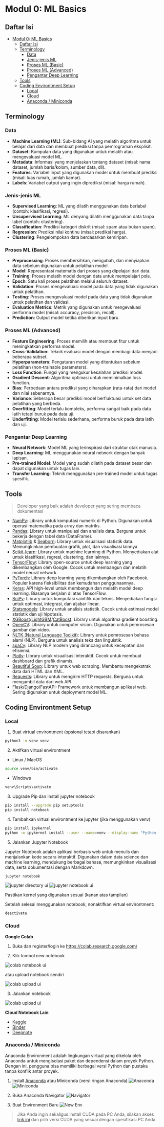 # Modul 0: ML Basics

## Daftar Isi
- [Modul 0: ML Basics](#modul-0-ml-basics)
  - [Daftar Isi](#daftar-isi)
  - [Terminology](#terminology)
    - [Data](#data)
    - [Jenis-jenis ML](#jenis-jenis-ml)
    - [Proses ML (Basic)](#proses-ml-basic)
    - [Proses ML (Advanced)](#proses-ml-advanced)
    - [Pengantar Deep Learning](#pengantar-deep-learning)
  - [Tools](#tools)
  - [Coding Environtment Setup](#coding-environtment-setup)
    - [Local](#local)
    - [Cloud](#cloud)
    - [Anaconda / Miniconda](#anaconda--miniconda)

## Terminology

### Data
- **Machine Learning (ML)**: Sub-bidang AI yang melatih algoritma untuk belajar dari data dan membuat prediksi tanpa pemrograman eksplisit.  
- **Dataset**: Kumpulan data yang digunakan untuk melatih atau mengevaluasi model ML.  
- **Metadata**: Informasi yang menjelaskan tentang dataset (misal: nama dataset, jumlah baris/kolom, sumber data, dll).
- **Features**: Variabel input yang digunakan model untuk membuat prediksi (misal: luas rumah, jumlah kamar).  
- **Labels**: Variabel output yang ingin diprediksi (misal: harga rumah).  
### Jenis-jenis ML
- **Supervised Learning**: ML yang dilatih menggunakan data berlabel (contoh: klasifikasi, regresi).  
- **Unsupervised Learning**: ML denyang dilatih menggunakan data tanpa label (contoh: clustering).  
- **Classification**: Prediksi kategori diskrit (misal: spam atau bukan spam).  
- **Regression**: Prediksi nilai kontinu (misal: prediksi harga).  
- **Clustering**: Pengelompokan data berdasarkan kemiripan.  
### Proses ML (Basic)
- **Preprocessing**: Proses membersihkan, mengubah, dan menyiapkan data sebelum digunakan untuk pelatihan model.
- **Model**: Representasi matematis dari proses yang dipelajari dari data.  
- **Training**: Proses melatih model dengan data untuk mempelajari pola.  
- **Epoch**: Satu kali proses pelatihan melalui seluruh dataset.  
- **Validation**: Proses mengevaluasi model pada data yang tidak digunakan untuk pelatihan.
- **Testing**: Proses mengevaluasi model pada data yang tidak digunakan untuk pelatihan dan validasi.
- **Evaluation Metrics**: Metrik yang digunakan untuk mengevaluasi performa model (misal: accuracy, precision, recall).
- **Prediction**: Output model ketika diberikan input baru.
### Proses ML (Advanced)
- **Feature Engineering**: Proses memilih atau membuat fitur untuk meningkatkan performa model.  
- **Cross-Validation**: Teknik evaluasi model dengan membagi data menjadi beberapa subset.  
- **Hyperparameters**: Pengaturan model yang ditentukan sebelum pelatihan (non-trainable parameters).  
- **Loss Function**: Fungsi yang mengukur kesalahan prediksi model.  
- **Gradient Descent**: Algoritma optimasi untuk meminimalkan loss function.
- **Bias**: Perbedaan antara prediksi yang diharapkan (rata-rata) dari model dan nilai sebenarnya. 
- **Variance**: Seberapa besar prediksi model berfluktuasi untuk set data pelatihan yang berbeda. 
- **Overfitting**: Model terlalu kompleks, performa sangat baik pada data latih tetapi buruk pada data uji.  
- **Underfitting**: Model terlalu sederhana, performa buruk pada data latih dan uji.    
### Pengantar Deep Learning
- **Neural Network**: Model ML yang terinspirasi dari struktur otak manusia.  
- **Deep Learning**: ML menggunakan neural network dengan banyak lapisan.  
- **Pre-trained Model**: Model yang sudah dilatih pada dataset besar dan dapat digunakan untuk tugas lain.
- **Transfer Learning**: Teknik menggunakan pre-trained model untuk tugas spesifik.

## Tools

> Developer yang baik adalah developer yang sering membaca dokumentasi

- [NumPy](https://numpy.org/): Library untuk komputasi numerik di Python. Digunakan untuk operasi matematika pada array dan matriks.
- [Pandas](https://pandas.pydata.org/): Library untuk manipulasi dan analisis data. Berguna untuk bekerja dengan tabel data (DataFrame).
- [Matplotlib](https://matplotlib.org/) & [Seaborn](https://seaborn.pydata.org/): Library untuk visualisasi statistik data. Memungkinkan pembuatan grafik, plot, dan visualisasi lainnya.
- [Scikit-learn](https://scikit-learn.org/): Library untuk machine learning di Python. Menyediakan alat untuk klasifikasi, regresi, clustering, dan lainnya.
- [TensorFlow](https://www.tensorflow.org/): Library open-source untuk deep learning yang dikembangkan oleh Google. Cocok untuk membangun dan melatih model neural network.
- [PyTorch](https://pytorch.org/): Library deep learning yang dikembangkan oleh Facebook. Populer karena fleksibilitas dan kemudahan penggunaannya.
- [Keras](https://keras.io/): API high-level untuk membangun dan melatih model deep learning. Biasanya berjalan di atas TensorFlow.
- [SciPy](https://scipy.org/): Library untuk komputasi saintifik dan teknis. Menyediakan fungsi untuk optimasi, integrasi, dan aljabar linear.
- [Statsmodels](https://www.statsmodels.org/): Library untuk analisis statistik. Cocok untuk estimasi model statistik dan uji hipotesis.
- [XGBoost](https://xgboost.readthedocs.io/)/[LightGBM](https://lightgbm.readthedocs.io/)/[CatBoost](https://catboost.ai/): Library untuk algoritma gradient boosting.
- [OpenCV](https://opencv.org/): Library untuk computer vision. Digunakan untuk pemrosesan gambar dan video.
- [NLTK (Natural Language Toolkit)](https://www.nltk.org/): Library untuk pemrosesan bahasa alami (NLP). Berguna untuk analisis teks dan linguistik.
- [spaCy](https://spacy.io/): Library NLP modern yang dirancang untuk kecepatan dan efisiensi.
- [Plotly](https://plotly.com/): Library untuk visualisasi interaktif. Cocok untuk membuat dashboard dan grafik dinamis.
- [Beautiful Soup](https://www.crummy.com/software/BeautifulSoup/): Library untuk web scraping. Membantu mengekstrak data dari HTML dan XML.
- [Requests](https://docs.python-requests.org/): Library untuk mengirim HTTP requests. Berguna untuk mengambil data dari web API.
- [Flask](https://flask.palletsprojects.com/)/[Django](https://www.djangoproject.com/)/[FastAPI](https://fastapi.tiangolo.com/): Framework untuk membangun aplikasi web. Sering digunakan untuk deployment model ML. 

## Coding Environtment Setup
### Local
1. Buat virtual environtment (opsional tetapi disarankan)

```bash
python3 -m venv venv
```

2. Aktifkan virtual environtment

- Linux / MacOS

```bash
source venv/bin/activate
```

- Windows

```bash
venv\Scripts\activate
```

3. Upgrade Pip dan Install jupyter notebook

```bash
pip install --upgrade pip setuptools
pip install notebook
```

4. Tambahkan virtual environtment ke jupyter (jika menggunakan venv)

```bash
pip install ipykernel
python -m ipykernel install --user --name=venv --display-name "Python (venv)"
```

5. Jalankan Jupyter Notebook

Jupyter Notebook adalah aplikasi berbasis web untuk menulis dan menjalankan kode secara interaktif. Digunakan dalam data science dan machine learning, mendukung berbagai bahasa, memungkinkan visualisasi data, serta dokumentasi dengan Markdown.

```bash
jupyter notebook
```

<img src="./assets/jupyter_1.png" alt="jupyter directory ui">

<img src="./assets/jupyter_2.png" alt="jupyter notebook ui">

Pastikan kernel yang digunakan sesuai (kanan atas tampilan)

Setelah selesai menggunakan notebook, nonaktifkan virtual environtment:

```bash
deactivate
```

### Cloud
**Google Colab**

1. Buka dan register/login ke https://colab.research.google.com/

2. Klik tombol new notebook

<img src="./assets/new_notebook.png" alt="colab notebook ui">

atau upload notebook sendiri

<img src="./assets/upload_notebook.png" alt="colab upload ui">

3. Jalankan notebook

<img src="./assets/colab_notebook.png" alt="colab upload ui">

**Cloud Notebook Lain**

- [Kaggle](https://www.kaggle.com/)
- [Binder](https://mybinder.org/)
- [Deepnote](https://deepnote.com/)

### Anaconda / Miniconda
Anaconda Environment adalah lingkungan virtual yang dikelola oleh Anaconda untuk mengisolasi paket dan dependensi dalam proyek Python. Dengan ini, pengguna bisa memiliki berbagai versi Python dan pustaka tanpa konflik antar proyek.

1. Install [Anaconda](https://www.anaconda.com/products/distribution) atau Miniconda (versi ringan Anaconda)
![Anaconda](./assets/anaconda.jpg)
![Miniconda](./assets/miniconda.jpg)

2. Buka Anaconda Navigator
![Navigator](./assets/open_anaconda.jpg)

3. Buat Environment Baru
![New Env](./assets/create_env.jpg)

> Jika Anda ingin sekaligus install CUDA pada PC Anda, silakan akses [link ini](https://medium.com/@lab.is.its/instalasi-cuda-dan-cudnn-pada-windows-11-7c562138d27d) dan pilih versi CUDA yang sesuai dengan spesifikasi PC Anda.